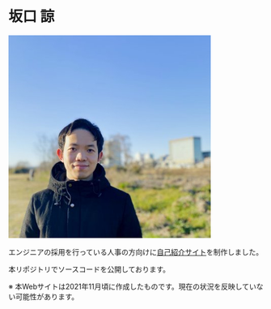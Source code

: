 # 坂口 諒

![プロフィール画像](./readme/icon_400x400.jpg)

エンジニアの採用を行っている人事の方向けに[自己紹介サイト](https://work.ryo-sakaguchi.com/)を制作しました。

本リポジトリでソースコードを公開しております。

※ 本Webサイトは2021年11月頃に作成したものです。現在の状況を反映していない可能性があります。
